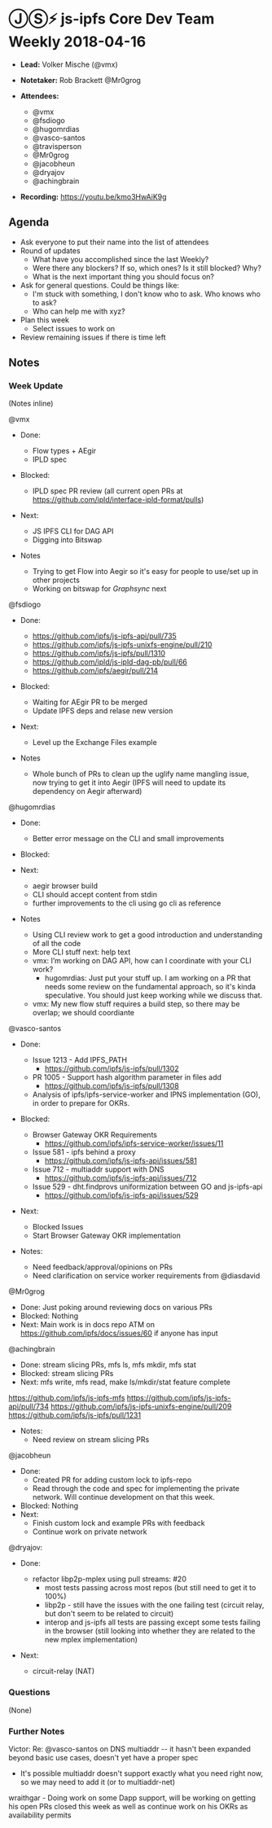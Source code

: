 # ⒿⓈ⚡️  js-ipfs Core Dev Team Weekly 2018-04-16

- **Lead:** Volker Mische (@vmx)
- **Notetaker:** Rob Brackett @Mr0grog
- **Attendees:**
  - @vmx
  - @fsdiogo
  - @hugomrdias
  - @vasco-santos
  - @travisperson
  - @Mr0grog
  - @jacobheun
  - @dryajov
  - @achingbrain
  
- **Recording:** https://youtu.be/kmo3HwAiK9g

## Agenda

- Ask everyone to put their name into the list of attendees
- Round of updates
  - What have you accomplished since the last Weekly?
  - Were there any blockers? If so, which ones? Is it still blocked? Why?
  - What is the next important thing you should focus on?
- Ask for general questions. Could be things like:
  - I'm stuck with something, I don't know who to ask. Who knows who to ask?
  - Who can help me with xyz?
- Plan this week
  - Select issues to work on
- Review remaining issues if there is time left


## Notes

### Week Update

(Notes inline)

@vmx
- Done:
  - Flow types + AEgir
  - IPLD spec
- Blocked:
  - IPLD spec PR review (all current open PRs at https://github.com/ipld/interface-ipld-format/pulls)
- Next:
  - JS IPFS CLI for DAG API
  - Digging into Bitswap

- Notes
  - Trying to get Flow into Aegir so it's easy for people to use/set up in other projects
  - Working on bitswap for _Graphsync_ next


@fsdiogo
- Done:
  - https://github.com/ipfs/js-ipfs-api/pull/735
  - https://github.com/ipfs/js-ipfs-unixfs-engine/pull/210
  - https://github.com/ipfs/js-ipfs/pull/1310
  - https://github.com/ipld/js-ipld-dag-pb/pull/66
  - https://github.com/ipfs/aegir/pull/214
- Blocked:
  - Waiting for AEgir PR to be merged
  - Update IPFS deps and relase new version
- Next:
  - Level up the Exchange Files example

- Notes
  - Whole bunch of PRs to clean up the uglify name mangling issue, now trying to get it into Aegir (IPFS will need to update its dependency on Aegir afterward)


@hugomrdias
- Done:
  - Better error message on the CLI and small improvements
- Blocked:
- Next:
  - aegir browser build
  - CLI should accept content from stdin
  - further improvements to the cli using go cli as reference

- Notes
  - Using CLI review work to get a good introduction and understanding of all the code
  - More CLI stuff next: help text
  - vmx: I’m working on DAG API, how can I coordinate with your CLI work?
    - hugomrdias: Just put your stuff up. I am working on a PR that needs some review on the fundamental approach, so it's kinda speculative. You should just keep working while we discuss that.
  - vmx: My new flow stuff requires a build step, so there may be overlap; we should coordiante


@vasco-santos
- Done:
  - Issue 1213 - Add IPFS_PATH
    - https://github.com/ipfs/js-ipfs/pull/1302
  - PR 1005 - Support hash algorithm parameter in files add
    -  https://github.com/ipfs/js-ipfs/pull/1308
  - Analysis of ipfs/ipfs-service-worker and IPNS implementation (GO), in order to prepare for OKRs.
- Blocked:
  - Browser Gateway OKR Requirements
    - https://github.com/ipfs/ipfs-service-worker/issues/11
  - Issue 581 - ipfs behind a proxy
    - https://github.com/ipfs/js-ipfs-api/issues/581
  - Issue 712 - multiaddr support with DNS
    - https://github.com/ipfs/js-ipfs-api/issues/712
  - Issue 529 - dht.findprovs uniformization between GO and js-ipfs-api
    - https://github.com/ipfs/js-ipfs-api/issues/529
- Next:
  - Blocked Issues
  - Start Browser Gateway OKR implementation
  
- Notes:
  - Need feedback/approval/opinions on PRs
  - Need clarification on service worker requirements from @diasdavid


@Mr0grog
- Done: Just poking around reviewing docs on various PRs
- Blocked: Nothing
- Next: Main work is in docs repo ATM on https://github.com/ipfs/docs/issues/60 if anyone has input


@achingbrain
- Done: stream slicing PRs, mfs ls, mfs mkdir, mfs stat
- Blocked: stream slicing PRs
- Next: mfs write, mfs read, make ls/mkdir/stat feature complete

https://github.com/ipfs/js-ipfs-mfs
https://github.com/ipfs/js-ipfs-api/pull/734
https://github.com/ipfs/js-ipfs-unixfs-engine/pull/209
https://github.com/ipfs/js-ipfs/pull/1231

- Notes:
  - Need review on stream slicing PRs


@jacobheun
- Done:
  - Created PR for adding custom lock to ipfs-repo
  - Read through the code and spec for implementing the private network. Will continue development on that this week.
- Blocked: Nothing
- Next: 
  - Finish custom lock and example PRs with feedback
  - Continue work on private network


@dryajov:
- Done:
  - refactor libp2p-mplex using pull streams: #20
    - most tests passing across most repos (but still need to get it to 100%)
    - libp2p - still have the issues with the one failing test (circuit relay, but don't seem to be related to circuit)
    - interop and js-ipfs all tests are passing except some tests failing in the browser (still looking into whether they are related to the new mplex implementation)

- Next:
  - circuit-relay (NAT)


### Questions

(None)


### Further Notes

Victor: Re: @vasco-santos on DNS multiaddr -- it hasn't been expanded beyond basic use cases, doesn't yet have a proper spec
- It's possible multiaddr doesn't support exactly what you need right now, so we may need to add it (or to multiaddr-net)

wraithgar - Doing work on some Dapp support, will be working on getting his open PRs closed this week as well as continue work on his OKRs as availability permits
